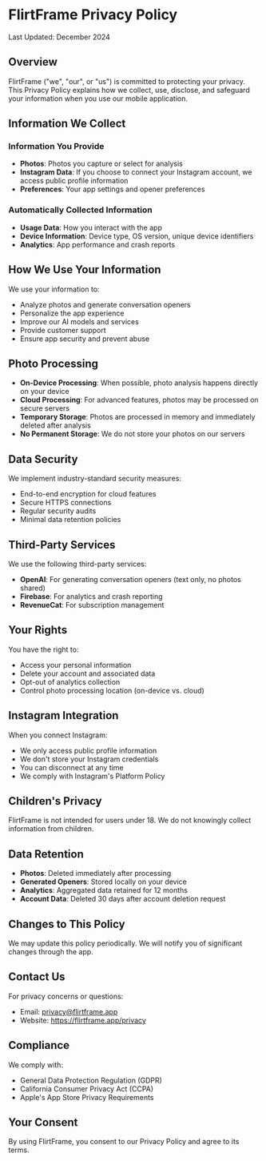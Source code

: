 # FlirtFrame Privacy Policy

Last Updated: December 2024

## Overview

FlirtFrame ("we", "our", or "us") is committed to protecting your privacy. This Privacy Policy explains how we collect, use, disclose, and safeguard your information when you use our mobile application.

## Information We Collect

### Information You Provide
- **Photos**: Photos you capture or select for analysis
- **Instagram Data**: If you choose to connect your Instagram account, we access public profile information
- **Preferences**: Your app settings and opener preferences

### Automatically Collected Information
- **Usage Data**: How you interact with the app
- **Device Information**: Device type, OS version, unique device identifiers
- **Analytics**: App performance and crash reports

## How We Use Your Information

We use your information to:
- Analyze photos and generate conversation openers
- Personalize the app experience
- Improve our AI models and services
- Provide customer support
- Ensure app security and prevent abuse

## Photo Processing

- **On-Device Processing**: When possible, photo analysis happens directly on your device
- **Cloud Processing**: For advanced features, photos may be processed on secure servers
- **Temporary Storage**: Photos are processed in memory and immediately deleted after analysis
- **No Permanent Storage**: We do not store your photos on our servers

## Data Security

We implement industry-standard security measures:
- End-to-end encryption for cloud features
- Secure HTTPS connections
- Regular security audits
- Minimal data retention policies

## Third-Party Services

We use the following third-party services:
- **OpenAI**: For generating conversation openers (text only, no photos shared)
- **Firebase**: For analytics and crash reporting
- **RevenueCat**: For subscription management

## Your Rights

You have the right to:
- Access your personal information
- Delete your account and associated data
- Opt-out of analytics collection
- Control photo processing location (on-device vs. cloud)

## Instagram Integration

When you connect Instagram:
- We only access public profile information
- We don't store your Instagram credentials
- You can disconnect at any time
- We comply with Instagram's Platform Policy

## Children's Privacy

FlirtFrame is not intended for users under 18. We do not knowingly collect information from children.

## Data Retention

- **Photos**: Deleted immediately after processing
- **Generated Openers**: Stored locally on your device
- **Analytics**: Aggregated data retained for 12 months
- **Account Data**: Deleted 30 days after account deletion request

## Changes to This Policy

We may update this policy periodically. We will notify you of significant changes through the app.

## Contact Us

For privacy concerns or questions:
- Email: privacy@flirtframe.app
- Website: https://flirtframe.app/privacy

## Compliance

We comply with:
- General Data Protection Regulation (GDPR)
- California Consumer Privacy Act (CCPA)
- Apple's App Store Privacy Requirements

## Your Consent

By using FlirtFrame, you consent to our Privacy Policy and agree to its terms.
